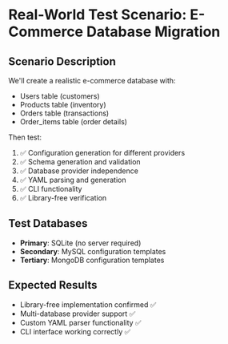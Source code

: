 # Real-World Test Scenario: E-Commerce Database Migration

## Scenario Description
We'll create a realistic e-commerce database with:
- Users table (customers)
- Products table (inventory)
- Orders table (transactions)
- Order_items table (order details)

Then test:
1. ✅ Configuration generation for different providers
2. ✅ Schema generation and validation
3. ✅ Database provider independence
4. ✅ YAML parsing and generation
5. ✅ CLI functionality
6. ✅ Library-free verification

## Test Databases
- **Primary**: SQLite (no server required)
- **Secondary**: MySQL configuration templates
- **Tertiary**: MongoDB configuration templates

## Expected Results
- Library-free implementation confirmed ✅
- Multi-database provider support ✅  
- Custom YAML parser functionality ✅
- CLI interface working correctly ✅